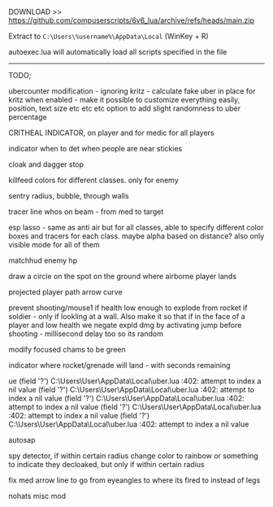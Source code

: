 DOWNLOAD >> https://github.com/compuserscripts/6v6_lua/archive/refs/heads/main.zip

Extract to `C:\Users\%username%\AppData\Local` (WinKey + R)

autoexec.lua will automatically load all scripts specified in the file


-------------------------------



TODO;

ubercounter modification - ignoring kritz - calculate fake uber in place for kritz when enabled - make it possible to customize everything easily, position, text size etc etc etc
option to add slight randomness to uber percentage

CRITHEAL INDICATOR, on player and for medic for all players

indicator when to det when people are near stickies

cloak and dagger stop

killfeed colors for different classes. only for enemy

sentry radius, bubble, through walls

tracer line whos on beam - from med to target

esp lasso - same as anti air but for all classes, able to specify different color boxes and tracers for each class. maybe alpha based on distance? also only visible mode for all of them

matchhud enemy hp

draw a circle on the spot on the ground where airborne player lands

projected player path arrow curve

prevent shooting/mouse1 if health low enough to explode from rocket if soldier - only if lookling at a wall. Also make it so that if in the face of a player and low health we negate expld dmg by activating jump before shooting - millisecond delay too so its random

modify focused chams to be green

indicator where rocket/grenade will land - with seconds remaining

ue (field '?')
C:\Users\User\AppData\Local\uber.lua :402: attempt to index a nil value (field '?')
C:\Users\User\AppData\Local\uber.lua :402: attempt to index a nil value (field '?')
C:\Users\User\AppData\Local\uber.lua :402: attempt to index a nil value (field '?')
C:\Users\User\AppData\Local\uber.lua :402: attempt to index a nil value (field '?')
C:\Users\User\AppData\Local\uber.lua :402: attempt to index a nil value 

autosap

spy detector, if within certain radius change color to rainbow or something to indicate they decloaked, but only if within certain radius

fix med arrow line to go from eyeangles to where its fired to instead of legs

nohats misc mod
